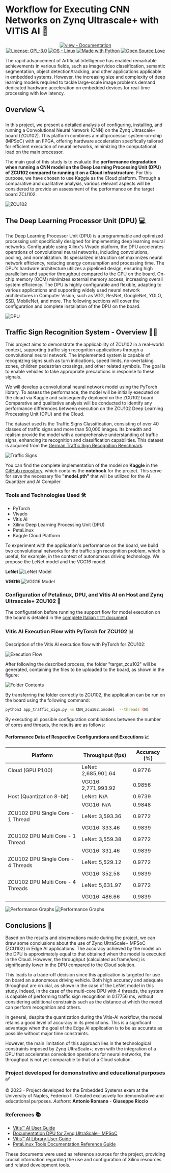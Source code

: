 # Workflow for Executing CNN Networks on Zynq Ultrascale+ with VITIS AI  🚀
<div align="center">

[![view - Documentation](https://img.shields.io/badge/view-Documentation-blue?style=for-the-badge)](https://github.com/giuseppericcio/Zynq_Ultrascale_Vitis_AI_CNN_ZCU102/blob/main/Configurazione%2C%20installazione%20ed%20esecuzione%20di%20una%20CNN%20sulla%20DPU%20della%20Zynq%20Ultrascale%2B_%20Valutazione%20delle%20prestazioni%20rispetto%20ad%20una%20GPU%20in%20Cloud%20-%20Embedded%20Systems%20wiki.pdf) <br>
[![License: GPL-3.0](https://img.shields.io/badge/License-GPL--3.0-blue.svg)](https://www.gnu.org/licenses/gpl-3.0)
[![OS - Linux](https://img.shields.io/badge/OS-Linux-blue?logo=linux&logoColor=white)](https://www.linux.org/ "Go to Linux homepage")
[![Made with Python](https://img.shields.io/badge/Python->=3.6-blue?logo=python&logoColor=white)](https://python.org "Go to Python homepage")
[![Open Source Love](https://badges.frapsoft.com/os/v1/open-source.svg?v=103)](https://github.com/ellerbrock/open-source-badges/)

</div>

The rapid advancement of Artificial Intelligence has enabled remarkable achievements in various fields, such as image/video classification, semantic segmentation, object detection/tracking, and other applications applicable in embedded systems. However, the increasing size and complexity of deep learning models required to tackle large-scale image problems demand dedicated hardware acceleration on embedded devices for real-time processing with low latency.

## Overview 🔍

In this project, we present a detailed analysis of configuring, installing, and running a Convolutional Neural Network (CNN) on the Zynq Ultrascale+ board (ZCU102). This platform combines a multiprocessor system-on-chip (MPSoC) with an FPGA, offering hardware acceleration specifically tailored for efficient execution of neural networks, minimizing the computational load on the main processor.

The main goal of this study is to evaluate the **performance degradation when running a CNN model on the Deep Learning Processing Unit (DPU) of ZCU102 compared to running it on a Cloud infrastructure**. For this purpose, we have chosen to use Kaggle as the Cloud platform. Through a comparative and qualitative analysis, various relevant aspects will be considered to provide an assessment of the performance on the target board ZCU102.

![ZCU102](https://github.com/LaErre9/Zynq_Ultrascale_Vitis_AI/assets/7995055/dc98d77c-8c22-4caf-9ea2-40a0cbe35b12)

## The Deep Learning Processor Unit (DPU) 💻

The Deep Learning Processor Unit (DPU) is a programmable and optimized processing unit specifically designed for implementing deep learning neural networks. Configurable using Xilinx's Vivado platform, the DPU accelerates operations of convolutional neural networks, including convolutions, pooling, and normalization. Its specialized instruction set maximizes neural network efficiency, reducing energy consumption and processing time. The DPU's hardware architecture utilizes a pipelined design, ensuring high parallelism and superior throughput compared to the CPU on the board. On-chip memory (OCM) minimizes external memory access, increasing overall system efficiency. The DPU is highly configurable and flexible, adapting to various applications and supporting widely used neural network architectures in Computer Vision, such as VGG, ResNet, GoogleNet, YOLO, SSD, MobileNet, and more. The following sections will cover the configuration and complete installation of the DPU on the board.

![DPU](https://github.com/LaErre9/Zynq_Ultrascale_Vitis_AI/assets/7995055/cbca3c51-95e0-4079-b991-380ae7344096)

## Traffic Sign Recognition System - Overview 🚦📸

This project aims to demonstrate the applicability of ZCU102 in a real-world context, supporting traffic sign recognition applications through a convolutional neural network. The implemented system is capable of recognizing signs such as turn indications, speed limits, no-overtaking zones, children pedestrian crossings, and other related symbols. The goal is to enable vehicles to take appropriate precautions in response to these signals.

We will develop a convolutional neural network model using the PyTorch library. To assess the performance, the model will be initially executed on the cloud via Kaggle and subsequently deployed on the ZCU102 board. Comparative and qualitative analysis will be conducted to identify any performance differences between execution on the ZCU102 Deep Learning Processing Unit (DPU) and the Cloud.

The dataset used is the Traffic Signs Classification, consisting of over 40 classes of traffic signs and more than 50,000 images. Its breadth and realism provide the model with a comprehensive understanding of traffic signs, enhancing its recognition and classification capabilities. This dataset is acquired from the [German Traffic Sign Recognition Benchmark](https://benchmark.ini.rub.de/).

![Traffic Signs](https://github.com/LaErre9/Zynq_Ultrascale_Vitis_AI/assets/7995055/6030b36b-f1f0-4515-93be-617842074c00)

You can find the complete implementation of the model on **Kaggle** in the [GitHub repository](https://github.com/LaErre9/Zynq_Ultrascale_Vitis_AI/blob/main/traffic_sign_recognition_lenet_vgg16.ipynb), which contains the **notebook** for the project. This serve for save the necessary file **"model.pth"** that will be utilized for the AI Quantizer and AI Compiler

### Tools and Technologies Used 🛠️

- PyTorch
- Vivado
- Vitis AI
- Xilinx Deep Learning Processing Unit (DPU)
- PetaLinux
- Kaggle Cloud Platform

To experiment with the application's performance on the board, we build two convolutional networks for the traffic sign recognition problem, which is useful, for example, in the context of autonomous driving technology. We propose the LeNet model and the VGG16 model.

**LeNet**
![LeNet Model](https://github.com/LaErre9/Zynq_Ultrascale_Vitis_AI/assets/7995055/2705e04d-d43f-4678-af20-baa3064ea98e)

**VGG16**
![VGG16 Model](https://github.com/LaErre9/Zynq_Ultrascale_Vitis_AI/assets/7995055/8f195511-2c6a-434b-914e-845859ed4e3d)

### Configuration of Petalinux, DPU, and Vitis AI on Host and Zynq Ultrascale+ ZCU102 🔧

The configuration before running the support flow for model execution on the board is detailed in the [complete Italian 🇮🇹 document](https://github.com/LaErre9/Zynq_Ultrascale_Vitis_AI/blob/main/Configurazione%2C%20installazione%20ed%20esecuzione%20di%20una%20CNN%20sulla%20DPU%20della%20Zynq%20Ultrascale%2B_%20Valutazione%20delle%20prestazioni%20rispetto%20ad%20una%20GPU%20in%20Cloud%20-%20Embedded%20Systems%20wiki.pdf).

### Vitis AI Execution Flow with PyTorch for ZCU102 📊

Description of the Vitis AI execution flow with PyTorch for ZCU102: 

![Execution Flow](https://github.com/LaErre9/Zynq_Ultrascale_Vitis_AI/assets/7995055/40d3f43d-0196-4dfa-b5e7-f76766305d9b)

After following the described process, the folder "target_zcu102" will be generated, containing the files to be uploaded to the board, as shown in the figure: 

![Folder Contents](https://github.com/LaErre9/Zynq_Ultrascale_Vitis_AI/assets/7995055/51153cc1-d8cd-44fb-8117-1f03172082f4)

By transferring the folder correctly to ZCU102, the application can be run on the board using the following command:

```bash
python3 app_traffic_sign.py -m CNN_zcu102.xmodel  --threads (N) 
```

By executing all possible configuration combinations between the number of cores and threads, the results are as follows:

#### Performance Data of Respective Configurations and Executions 📈

| Platform | Throughput (fps) | Accuracy (%) |
|--------------|--------------|------------|
| Cloud (GPU P100) | LeNet: 2,685,901.64 | 0.9776 |
|                  | VGG16: 2,771,993.92 | 0.9856 |
| Host (Quantization 8-bit) | LeNet: N/A | 0.9739 |
|                            | VGG16: N/A | 0.9848 |
| ZCU102 DPU Single Core - 1 Thread | LeNet: 3,593.36 | 0.9772 |
|                                   | VGG16: 333.46 | 0.9839 |
| ZCU102 DPU Multi Core - 1 Thread | LeNet: 3,559.38 | 0.9772 |
|                                  | VGG16: 331.46 | 0.9839 |
| ZCU102 DPU Single Core - 4 Threads | LeNet: 5,529.12 | 0.9772 |
|                                    | VGG16: 352.58 | 0.9839 |
| ZCU102 DPU Multi Core - 4 Threads | LeNet: 5,631.97 | 0.9772 |
|                                  | VGG16: 486.66 | 0.9839 |

![Performance Graphs](https://github.com/LaErre9/Zynq_Ultrascale_Vitis_AI/assets/7995055/58af9fbd-5222-4500-8e0d-0e6b523e07e7)
![Performance Graphs](https://github.com/LaErre9/Zynq_Ultrascale_Vitis_AI/assets/7995055/5378a05f-78ee-46e3-bd44-623f756c0b7b)

## Conclusions 🎯

Based on the results and observations made during the project, we can draw some conclusions about the use of Zynq UltraScale+ MPSoC (ZCU102) in Edge AI applications. The accuracy achieved by the model on the DPU is approximately equal to that obtained when the model is executed in the Cloud. However, the throughput (calculated as frame/sec) is significantly lower in the DPU compared to the Cloud solution.

This leads to a trade-off decision since this application is targeted for use on board an autonomous driving vehicle. Both high accuracy and adequate throughput are crucial, as shown in the case of the LeNet model in this study. Indeed, in the case of the multi-core DPU with 4 threads, the system is capable of performing traffic sign recognition in 0.17756 ms, without considering additional constraints such as the distance at which the model can perform recognition and others.

In general, despite the quantization during the Vitis-AI workflow, the model retains a good level of accuracy in its predictions. This is a significant advantage when the goal of the Edge AI application is to be as accurate as possible without major time constraints.

However, the main limitation of this approach lies in the technological constraints imposed by Zynq UltraScale+; even with the integration of a DPU that accelerates convolution operations for neural networks, the throughput is not yet comparable to that of a Cloud solution.

### Project developed for demonstrative and educational purposes ✅

© 2023 - Project developed for the Embedded Systems exam at the University of Naples, Federico II. Created exclusively for demonstrative and educational purposes.
*Authors*: **Antonio Romano** - **Giuseppe Riccio**

### References 📚

- [Vitis™ AI User Guide](https://docs.xilinx.com/r/2.0-English/ug1414-vitis-ai/Vitis-AI-Overview)
- [Documentation DPU for Zynq UltraScale+ MPSoC](https://docs.xilinx.com/r/en-US/pg338-dpu?tocId=3xsG16y_QFTWvAJKHbisEw)
- [Vitis™ AI Library User Guide](https://docs.xilinx.com/r/2.0-English/ug1354-xilinx-ai-sdk/Introduction)
- [PetaLinux Tools Documentation Reference Guide](https://docs.xilinx.com/r/2021.1-English/ug1144-petalinux-tools-reference-guide/Overview)

These documents were used as reference sources for the project, providing crucial information regarding the use and configuration of Xilinx resources and related development tools.
